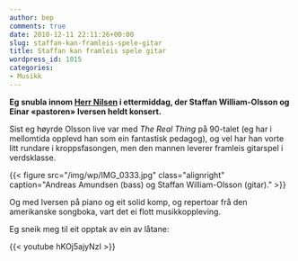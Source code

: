 ```yaml
---
author: bep
comments: true
date: 2010-12-11 22:11:26+00:00
slug: staffan-kan-framleis-spele-gitar
title: Staffan kan framleis spele gitar
wordpress_id: 1015
categories:
- Musikk
---
```


**Eg snubla innom [Herr Nilsen](http://herrnilsen.no/H111210e.html) i ettermiddag, der Staffan William-Olsson og Einar «pastoren» Iversen heldt konsert.**
 
 Sist eg høyrde Olsson live var med _The Real Thing_ på 90-talet (eg har i mellomtida opplevd han som ein fantastisk pedagog), og vel har han vorte litt rundare i kroppsfasongen, men den mannen leverer framleis gitarspel i verdsklasse.

<!--more-->

{{< figure src="/img/wp/IMG_0333.jpg" class="alignright" caption="Andreas Amundsen (bass) og Staffan William-Olsson (gitar)." >}}

Og med Iversen på piano og eit solid komp, og repertoar frå den amerikanske songboka, vart det ei flott musikkoppleving.

Eg sneik meg til eit opptak av ein av låtane:

{{< youtube hKOj5ajyNzI >}}
